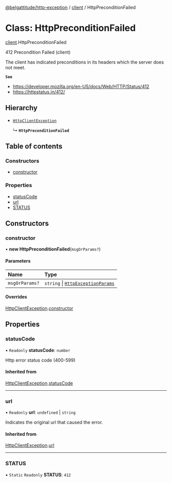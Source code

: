 [@belgattitude/http-exception](../README.md) / [client](../modules/client.md) / HttpPreconditionFailed

# Class: HttpPreconditionFailed

[client](../modules/client.md).HttpPreconditionFailed

412 Precondition Failed (client)

The client has indicated preconditions in its headers which the server does not meet.

**`See`**

- https://developer.mozilla.org/en-US/docs/Web/HTTP/Status/412
- https://httpstatus.in/412/

## Hierarchy

- [`HttpClientException`](base.HttpClientException.md)

  ↳ **`HttpPreconditionFailed`**

## Table of contents

### Constructors

- [constructor](client.HttpPreconditionFailed.md#constructor)

### Properties

- [statusCode](client.HttpPreconditionFailed.md#statuscode)
- [url](client.HttpPreconditionFailed.md#url)
- [STATUS](client.HttpPreconditionFailed.md#status)

## Constructors

### constructor

• **new HttpPreconditionFailed**(`msgOrParams?`)

#### Parameters

| Name           | Type                                                                         |
| :------------- | :--------------------------------------------------------------------------- |
| `msgOrParams?` | `string` \| [`HttpExceptionParams`](../modules/types.md#httpexceptionparams) |

#### Overrides

[HttpClientException](base.HttpClientException.md).[constructor](base.HttpClientException.md#constructor)

## Properties

### statusCode

• `Readonly` **statusCode**: `number`

Http error status code (400-599)

#### Inherited from

[HttpClientException](base.HttpClientException.md).[statusCode](base.HttpClientException.md#statuscode)

---

### url

• `Readonly` **url**: `undefined` \| `string`

Indicates the original url that caused the error.

#### Inherited from

[HttpClientException](base.HttpClientException.md).[url](base.HttpClientException.md#url)

---

### STATUS

▪ `Static` `Readonly` **STATUS**: `412`
